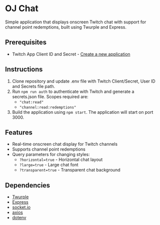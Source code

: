 # OJ Chat
Simple application that displays onscreen Twitch chat with support for channel point redemptions, built using Twurple and Express.

## Prerequisites
* Twitch App Client ID and Secret - [Create a new application](https://dev.twitch.tv/console/apps)

## Instructions
1. Clone repository and update .env file with Twitch Client/Secret, User ID and Secrets file path.
2. Run `npm run auth` to authenticate with Twitch and generate a secrets.json file. Scopes required are:
    * `"chat:read"`
    * `"channel:read:redemptions"`
3. Build the application using `npm start`. The application will start on port 3000.

## Features
* Real-time onscreen chat display for Twitch channels
* Supports channel point redemptions
* Query parameters for changing styles:
    * `?horizontal=true` - Horizontal chat layout
    * `?large=true` - Large chat font
    * `?transparent=true` - Transparent chat background

## Dependencies
* [Twurple](https://twurple.js.org/)
* [Express](https://expressjs.com/)
* [socket.io](https://socket.io/)
* [axios](https://axios-http.com/)
* [dotenv](https://www.npmjs.com/package/dotenv)

